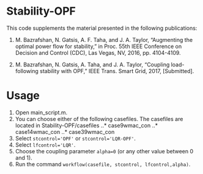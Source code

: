 # Stability-OPF

This code supplements the material presented in the following publications:

1. M. Bazrafshan, N. Gatsis, A. F. Taha, and J. A. Taylor, “Augmenting the optimal power flow for stability,” in Proc. 55th IEEE Conference on Decision and Control (CDC), Las Vegas, NV, 2016, pp. 4104-4109.

2. M. Bazrafshan, N. Gatsis, A. Taha,  and J. A. Taylor, “Coupling load-following stability with OPF,” IEEE Trans. Smart Grid, 2017, [Submitted]. 

# Usage
1. Open main_script.m. 
2. You can choose either of the following casefiles. The casefiles are located in Stability-OPF/casefiles
..* case9wmac_con
..* case14wmac_con
..* case39wmac_con
3. Select `stcontrol='OPF'` or `stcontrol='LQR-OPF'`. 
4. Select `lfcontrol='LQR'`. 
5. Choose the coupling parameter `alpha=0` (or any other value between 0 and 1). 
6. Run the command `workflow(casefile, stcontrol, lfcontrol,alpha)`. 


